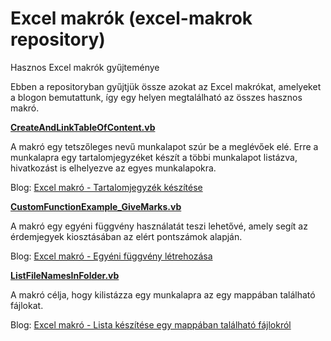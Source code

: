 # Excel makrók (excel-makrok repository)
Hasznos Excel makrók gyűjteménye

Ebben a repositoryban gyűjtjük össze azokat az Excel makrókat, amelyeket a blogon bemutattunk, így egy helyen megtalálható az összes hasznos makró.

**[CreateAndLinkTableOfContent.vb](CreateAndLinkTableOfContent.vb)**

A makró egy tetszőleges nevű munkalapot szúr be a meglévőek elé. Erre a munkalapra egy tartalomjegyzéket készít a többi munkalapot listázva, hivatkozást is elhelyezve az egyes munkalapokra.

Blog: [Excel makró - Tartalomjegyzék készítése](https://adatterkep.com/excel-makro-tartalomjegyzek-keszitese)

**[CustomFunctionExample_GiveMarks.vb](CustomFunctionExample_GiveMarks.vb)**

A makró egy egyéni függvény használatát teszi lehetővé, amely segít az érdemjegyek kiosztásában az elért pontszámok alapján.

Blog: [Excel makró - Egyéni függvény létrehozása](https://adatterkep.com/excel-makro-egyeni-fuggveny-letrehozasa)

**[ListFileNamesInFolder.vb](ListFileNamesInFolder.vb)**

A makró célja, hogy kilistázza egy munkalapra az egy mappában található fájlokat.

Blog: [Excel makró - Lista készítése egy mappában található fájlokról](https://adatterkep.com/excel-makro-lista-keszitese-egy-mappaban-talalhato-fajlokrol)
